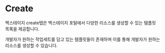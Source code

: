 # Create

백스테이지 create탭은 백스테이지 포털에서 다양한 리소스를 생성할 수 있는 템플릿 목록을 제공합니다.

개발자가 원하는 작업세트를 담고 있는 템플릿들이 존재하며 이를 통해 개발자가 원하는 리소스를 생성할 수 있습니다.
